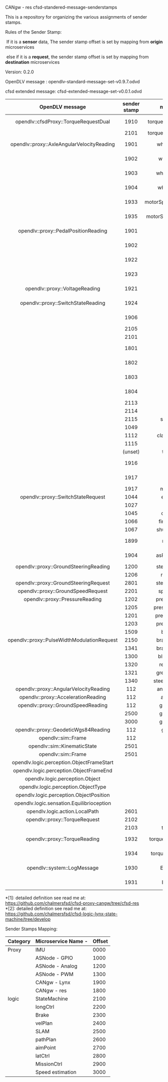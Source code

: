 CANgw - res  cfsd-standered-message-senderstamps

This is a repository for organizing the various assignments of sender stamps. 


Rules of the Sender Stamp:

​	If it is a **sensor** data, The sender stamp offset is set by mapping from **origin** microservices

​	else if it is a **request**, the sender stamp offset is set by mapping from **destination** microservices

Version: 0.2.0

OpenDLV message : opendlv-standard-message-set-v0.9.7.odvd

cfsd extended message: cfsd-extended-message-set-v0.0.1.odvd

|               OpenDLV message               | sender stamp |       msg content       | sensor/req |      unit       | origin      | Desitnation |
| :-----------------------------------------: | :----------: | :---------------------: | :--------: | :-------------: | ----------- | ----------- |
|    opendlv::cfsdProxy::TorqueRequestDual    |     1910     | torqueLeft&torqueRight  |    req     |    0~2400cNm    | StateM      | CANgw-Lynx  |
|                                             |     2101     | torqueLeft&torqueRight  |    req     |    0~2400cNm    | longCtrl    | StateM      |
| opendlv::proxy::AxleAngularVelocityReading  |     1901     |     wheelRareRight      |   sensor   |      Km/h       | CANgw-Lynx  |             |
|                                             |     1902     |      wheelRareLeft      |   sensor   |      Km/h       | CANgw-Lynx  |             |
|                                             |     1903     |     wheelFrontRight     |   sensor   |      Km/h       | CANgw-Lynx  |             |
|                                             |     1904     |     wheelFrontLeft      |   sensor   |      Km/h       | CANgw-Lynx  |             |
|                                             |     1933     | motorSpeedEstimateRight |   sensor   |       RPM       | CANgw-Lynx  |             |
|                                             |     1935     | motorSpeedEstimateLeft  |   sensor   |       RPM       | CANgw-Lynx  |             |
|    opendlv::proxy::PedalPositionReading     |     1901     |          brake          |   sensor   |        %        | CANgw-Lynx  |             |
|                                             |     1902     |        throttle         |   sensor   |        %        | CANgw-Lynx  |             |
|                                             |     1922     |       brakeFront        |   sensor   |        %        | CANgw-Lynx  |             |
|                                             |     1923     |        brakeRear        |   sensor   |        %        | CANgw-Lynx  |             |
|       opendlv::proxy::VoltageReading        |     1921     |         accSoC          |   sensor   | State of Charge | CANgw-Lynx  |             |
|     opendlv::proxy::SwitchStateReading      |     1924     |        dlStatus         |   sensor   |       0/1       | CANgw-Lynx  |             |
|                                             |     1906     |        asMission        |   sensor   |     0-8*[2]     | CANgw-Lynx  |             |
|                                             |     2105     |        ebsFault         |   sensor   |      bool       | StateM      |             |
|                                             |     2101     |         asState         |   sensor   |     0-5*[2]     | StateM      |             |
|                                             |     1801     |        resStatus        |   sensor   |     0/1*[1]     | CANgw - res |             |
|                                             |     1802     |        resEStop         |   sensor   |    0/128*[1]    | CANgw - res |             |
|                                             |     1803     |       resQuality        |   sensor   |    0-100*[1]    | CANgw - res |             |
|                                             |     1804     |       resButtons        |   sensor   |   1/3/5/7*[1]   | CANgw - res |             |
|                                             |     2113     |       steerFault        |   sensor   |      bool       | StateM      |             |
|                                             |     2114     |        ebsState         |   sensor   |     0-2*[2]     | StateM      |             |
|                                             |     2115     |      serviceValve       |   sensor   |      bool       | StateM      |             |
|                                             |     1049     |          ebsOk          |   sensor   |      bool       | ASNode      |             |
|                                             |     1112     |      clampExtended      |   sensor   |      bool       | ASNode      |             |
|                                             |     1115     |          asms           |   sensor   |      bool       | ASNode      |             |
|                                             |   (unset)    |       tsActivated       |   sensor   |      bool       | ASNode      |             |
|                                             |     1916     |          KnobR          |   sensor   |    1-12 int     | CANgw-Lynx  |             |
|                                             |     1917     |          NnobL          |   sensor   |    1-12 int     | CANgw-Lynx  |             |
|                                             |     1917     |      missionState       |   sensor   |     0-4 int     | MissionCtrl |             |
|     opendlv::proxy::SwitchStateRequest      |     1044     |       ebsSpeaker        |    req     |      bool       | StateM      |             |
|                                             |     1027     |        heartBeat        |    req     |      bool       | StateM      |             |
|                                             |     1045     |       compressor        |    req     |      bool       | StateM      |             |
|                                             |     1066     |     finishedSignal      |    req     |      bool       | StateM      |             |
|                                             |     1067     |     shutdownSignal      |    req     |      bool       | StateM      |             |
|                                             |     1899     |      resInitialize      |    req     | Don't Care*[1]  | StateM      | CANgw-Res   |
|                                             |     1904     |     asReadyToDrive      |    req     |       1/0       | StateM      | CANgw-Lynx  |
|    opendlv::proxy::GroundSteeringReading    |     1200     |    steeringPosition     |   sensor   |       mm        | ASNode      |             |
|                                             |     1206     |      rackPosition       |   sensor   |       mm        | ASNode      |             |
|    opendlv::proxy::GroundSteeringRequest    |     2801     |     steeringRequest     |    req     |       deg       | aimPoint    | latCtrl     |
|     opendlv::proxy::GroundSpeedRequest      |     2201     |      speedRequest       |    req     |       m/s       | velPlan     | longCtrl    |
|       opendlv::proxy::PressureReading       |     1202     |     pressureService     |   sensor   |       bar       | ASNode      |             |
|                                             |     1205     |    pressureRegulator    |   sensor   |       bar       | ASNode      |             |
|                                             |     1201     |     pressureEBSLine     |   sensor   |       bar       | ASNode      |             |
|                                             |     1203     |     pressureEBSAct      |   sensor   |       bar       | ASNode      |             |
|                                             |     1509     |       brakeTarget       |   sensor   |                 | ?           |             |
| opendlv::proxy::PulseWidthModulationRequest |     2150     |     brakeDutyCycle      |    req     |   dutyCycles    | Brake       | StateM      |
|                                             |     1341     |     brakeDutyCycle      |    req     |   dutyCycles    | StateM      | ASNode      |
|                                             |     1300     |     blueAssiSignal      |    req     |   dutyCycles    | StateM      | ASNode      |
|                                             |     1320     |      redAssiSignal      |    req     |   dutyCycles    | StateM      | ASNode      |
|                                             |     1321     |     greenAssiSignal     |    req     |   dutyCycles    | StateM      | ASNode      |
|                                             |     1340     |    steeringDutyCycle    |    req     |   dutyCycles    | latCtrl     | ASNode      |
|   opendlv::proxy::AngularVelocityReading    |     112      |     angularVelocity     |   sensor   |      rad/s      | imu         |             |
|     opendlv::proxy::AccelerationReading     |     112      |      acceleration       |   sensor   |      m/s^2      | imu         |             |
|     opendlv::proxy::GroundSpeedReading      |     112      |       groundSpeed       |   sensor   |       m/s       | imu         |             |
|                                             |     2500     |       groundSpeed       |   sensor   |       m/s       | SLAM        |             |
|                                             |     3000     |       groundSpeed       |   sensor   |       m/s       | speedEst    |             |
|    opendlv::proxy::GeodeticWgs84Reading     |     112      |       geolocation       |   sensor   |       deg       | imu         |             |
|             opendlv::sim::Frame             |     112      |       eulerAngle        |   sensor   |       deg       | imu         |             |
|        opendlv::sim::KinematicState         |     2501     |        velocity         |   sensor   |       m/s       | SLAM        |             |
|             opendlv::sim::Frame             |     2501     |          pose           |   sensor   |    m,degree     | SLAM        |             |
|  opendlv.logic.perception.ObjectFrameStart  |              |                         |            |                 |             |             |
|   opendlv.logic.perception.ObjectFrameEnd   |              |                         |            |                 |             |             |
|       opendlv.logic.perception.Object       |              |                         |            |                 |             |             |
|     opendlv.logic.perception.ObjectType     |              |                         |            |                 |             |             |
|   opendlv.logic.perception.ObjectPosition   |              |                         |            |                 |             |             |
|  opendlv.logic.sensation.Equilibrioception  |              |                         |            |                 |             |             |
|       opendlv.logic.action.LocalPath        |     2601     |          path           |            |                 | pathPlanner |             |
|        opendlv::proxy::TorqueRequest        |     2102     |       torqueLeft        |    req     |    0~2400cNm    | longCtrl    |             |
|                                             |     2103     |       torqueRight       |    req     |    0~2400cNm    | longCtrl    |             |
|        opendlv::proxy::TorqueReading        |     1932     |  torqueEstimationRight  |   sensor   |       cNm       | CANgw-Lynx  |             |
|                                             |     1934     |  torqueEstimationLeft   |   sensor   |       cNm       | CANgw-Lynx  |             |
|         opendlv::system::LogMessage         |     1930     |      ErrorRightPE       |   logmsg   |                 | CANgw-Lynx  |             |
|                                             |     1931     |       ErrorLeftPE       |   logmsg   |                 | CANgw-Lynx  |             |

*[1]: detailed definition see read me at:  https://github.com/chalmersfsd/cfsd-proxy-cangw/tree/cfsd-res  
*[2]: detailed definition see read me at:  https://github.com/chalmersfsd/cfsd-logic-lynx-state-machine/tree/develop

Sender Stamps Mapping:

| Category | Microservice Name - | Offset |
| -------- | ------------------- | ------ |
| Proxy    | IMU                 | 0000   |
|          | ASNode - GPIO       | 1000   |
|          | ASNode - Analog     | 1200   |
|          | ASNode - PWM        | 1300   |
|          | CANgw - Lynx        | 1900   |
|          | CANgw - res         | 1800   |
| logic    | StateMachine        | 2100   |
|          | longCtrl            | 2200   |
|          | Brake               | 2300   |
|          | velPlan             | 2400   |
|          | SLAM                | 2500   |
|          | pathPlan            | 2600   |
|          | aimPoint            | 2700   |
|          | latCtrl             | 2800   |
|          | MissionCtrl         | 2900   |
|          | Speed estimation    | 3000   |
